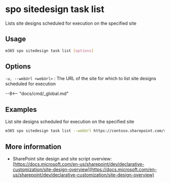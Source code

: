 # spo sitedesign task list

Lists site designs scheduled for execution on the specified site

## Usage

```sh
m365 spo sitedesign task list [options]
```

## Options

`-u, --webUrl <webUrl>`
: The URL of the site for which to list site designs scheduled for execution

--8<-- "docs/cmd/_global.md"

## Examples

List site designs scheduled for execution on the specified site

```sh
m365 spo sitedesign task list --webUrl https://contoso.sharepoint.com/sites/team-a
```

## More information

- SharePoint site design and site script overview: [https://docs.microsoft.com/en-us/sharepoint/dev/declarative-customization/site-design-overview](https://docs.microsoft.com/en-us/sharepoint/dev/declarative-customization/site-design-overview)